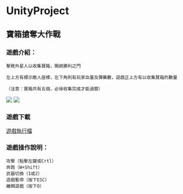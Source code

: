 # UnityProject
## 寶箱搶奪大作戰
### 遊戲介紹：
```
擊敗外星人以收集寶箱，開啟勝利之門

左上方有標示敵人座標，左下角則有玩家血量及彈藥數，遊戲正上方有以收集寶箱的數量

（注意：寶箱共有五個，必徐收集完成才能過關）
```
<img src="https://github.com/mailk8811/UnityProject/blob/main/picture/1-1.png">
<img src="https://github.com/mailk8811/UnityProject/blob/main/picture/1-2.png">

### 遊戲下載  

<a href="https://github.com/mailk8811/UnityProject/blob/main/110710545/Final.exe">遊戲執行檔</a>

### 遊戲操作說明：
```
攻擊（點擊左鍵或Crtl）
奔跑（W+Shift）
武器切換（1或2）
遊戲暫停（按下ESC）
離開遊戲（按下O）
```
